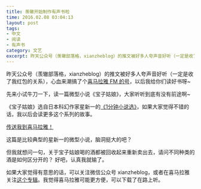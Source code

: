 ```yaml
---
title: 羡辙开始制作有声书啦
time: 2016.02.08 03:04:13
layout: post
tags:
- 中文
- 阅读
- 有声书
category: 文艺
excerpt: 昨天公众号（羡辙部落格，xianzheblog）的推文被好多人夸声音好听（一定是收了我红包的关系），心血来潮搞了个喜马拉雅 FM 的号，以后我给你们读好书呀~
---
```


昨天公众号（羡辙部落格，xianzheblog）的推文被好多人夸声音好听（一定是收了我红包的关系），心血来潮搞了个[喜马拉雅 FM 的号](http://www.ximalaya.com/19038439/profile)，以后我给你们读好书呀~

先来小试牛刀一下，读一篇微型小说《宝子姑娘》，大家听听到底有没有前途啊~

《宝子姑娘》选自日本科幻作家星新一的[《1分钟小说选》](http://book.douban.com/subject/2076847/)，如果大家觉得不错的话，我以后会读更多这个系列的故事。

[传送我到喜马拉雅！](http://www.ximalaya.com/19038439/album/3679324)

这篇是比较典型的星新一的微型小说，脑洞挺大的吧？

但我就想问一句，关于宝子姑娘喝的酒都被回收起来重新卖出去，请问不同种类的酒是如何区分开的？
好吧，认真我就输了。

如果大家觉得有意思的话，可以关注微信公众号 xianzheblog，或者在喜马拉雅关注[这个专辑](http://www.ximalaya.com/19038439/album/3679324)。我觉得喜马拉雅可能更方便，可以下载了在路上听。

